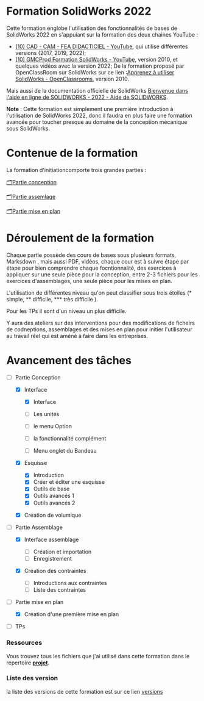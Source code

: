 # Formation SolidWorks 2022

Cette formation englobe l'utilisation des fonctionnalités de bases de SolidWorks 2022 en s'appuiant sur la formation des deux chaines YouTube :

- [(10) CAD - CAM - FEA DIDACTICIEL - YouTube](https://www.youtube.com/@cad-cam-feadidacticiel9400), qui utilise différentes versions (2017, 2019, 2022);
- [(10) GMCProd Formation SolidWorks - YouTube](https://www.youtube.com/@formationsolidworks), version 2010, et quelques vidéos avec la version 2022;
  De la formation proposé par OpenClassRoom sur SolidWorks sur ce lien :[Apprenez à utiliser SolidWorks - OpenClassrooms](https://openclassrooms.com/fr/courses/1553986-apprenez-a-utiliser-solidworks), version 2010.

Mais aussi de la documentation officielle de SolidWorks [Bienvenue dans l'aide en ligne de SOLIDWORKS - 2022 - Aide de SOLIDWORKS](https://help.solidworks.com/2022/french/SolidWorks/sldworks/r_welcome_sw_online_help.htm).

**Note**  : Cette formation est simplement une première introduction à l'utilisation de SolidWorks 2022, donc il faudra en plus faire une formation avancée pour toucher presque au domaine de la conception mécanique sous SolidWorks. 

# Contenue de la formation

La formation d'initiationcomporte trois grandes parties : 

[🗂️Partie conception](Partie_conception/🗂️Partie_conception.md)

[🗂️Partie assemlage](Partie_assemblage/🗂️Partie_assemlage.md)

[🗂️Partie mise en plan](Partie_mise-en-plan/Partie_mise_en_plan.md)

# Déroulement de la formation

Chaque partie possède des cours de bases sous plusieurs formats, Marksdown , mais aussi PDF, vidéos, chaque cour est à suivre étape par étape pour bien comprendre chaque focntionnalité, des exercices à appliquer sur une seule pièce pour la conception, entre 2-3 fichiers pour les exercices d'assemblages, une seule pièce pour les mises en plan.

L'utilisation de différentes niveau qu'on peut classifier sous trois étoiles (\* simple, \** difficile, \*** très difficile ).

Pour les TPs il sont d'un niveau un plus difficile. 

Y aura des ateliers sur des interventions pour des modifications de ficheirs de codneptions, assemblages et des mises en plan pour initier l'utilisateur au travail réel qui est améné à faire dans les entreprises.

# Avancement des tâches

- [ ] Partie Conception
  
  - [x] Interface 
    
    - [x] Interface
    
    - [ ] Les unités 
    
    - [ ] le menu Option
    
    - [ ] la fonctionnalité complément
    
    - [ ] Menu onglet du Bandeau
  
  - [x] Esquisse
    
    - [x] Introduction
    - [x] Créer et éditer une esquisse
    - [x] Outils de base
    - [x] Outils avancés 1
    - [x] Outils avancés 2 
  
  - [x] Création de volumique 

- [ ] Partie Assemblage 
  
  - [x] Interface assemblage 
    
    - [ ] Création et importation
    - [ ] Enregistrement
  
  - [x] Création des contraintes
    
    - [ ] Introductions aux contraintes  
    - [ ] Liste des contraintes

- [ ] Partie mise en plan 
  
  - [x] Création d'une première mise en plan 

- [ ] TPs

### Ressources

Vous trouvez tous les fichiers que j'ai utilisé dans cette formation dans le répertoire **[projet](projet)**. 

### Liste des version

la liste des versions de cette formation est sur ce lien [versions ](version.md)
